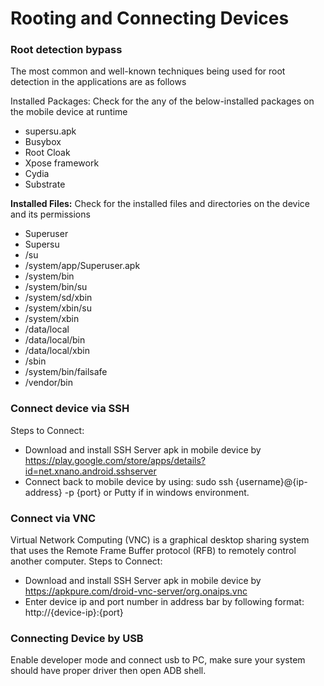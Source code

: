 # **Rooting and Connecting Devices**

### **Root detection bypass**

The most common and well-known techniques being used for root detection in the applications are as follows

Installed Packages: Check for the any of the below-installed packages on the mobile device at runtime

  * supersu.apk
  * Busybox
  * Root Cloak
  * Xpose framework
  * Cydia
  * Substrate

**Installed Files:** Check for the installed files and directories on the device and its permissions

  * Superuser
  * Supersu
  * /su
  * /system/app/Superuser.apk
  * /system/bin
  * /system/bin/su
  * /system/sd/xbin
  * /system/xbin/su
  * /system/xbin
  * /data/local
  * /data/local/bin
  * /data/local/xbin
  * /sbin
  * /system/bin/failsafe
  * /vendor/bin

### **Connect device via SSH**

Steps to Connect:

* Download and install SSH Server apk in mobile device by https://play.google.com/store/apps/details?id=net.xnano.android.sshserver
* Connect back to mobile device by using: sudo ssh {username}@{ip-address} -p {port} or Putty if in windows environment.

### **Connect via VNC**

Virtual Network Computing (VNC) is a graphical desktop sharing system that uses the Remote Frame Buffer protocol (RFB) to remotely control another computer. Steps to Connect:

* Download and install SSH Server apk in mobile device by https://apkpure.com/droid-vnc-server/org.onaips.vnc
* Enter device ip and port number in address bar by following format: http://{device-ip}:{port}

### **Connecting Device by USB**

Enable developer mode and connect usb to PC, make sure your system should have proper driver then open ADB shell.
